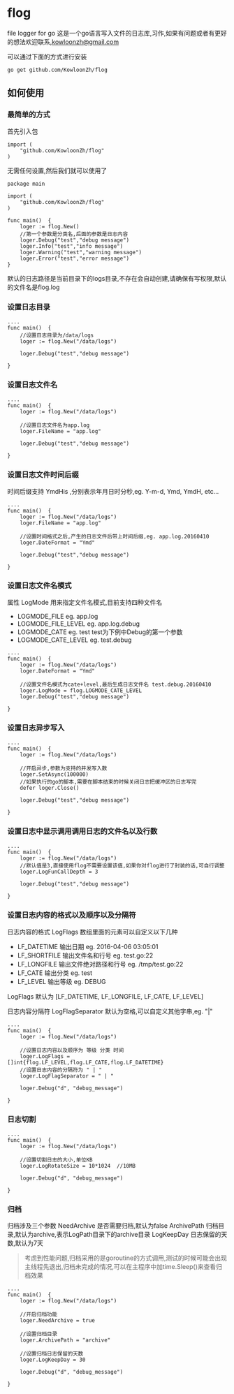 # flog
file logger for go
这是一个go语言写入文件的日志库,习作,如果有问题或者有更好的想法欢迎联系,kowloonzh@gmail.com

可以通过下面的方式进行安装

```go get github.com/KowloonZh/flog```


## 如何使用

### 最简单的方式

首先引入包

```
import (
	"github.com/KowloonZh/flog"
)
```

无需任何设置,然后我们就可以使用了

```
package main

import (
	"github.com/KowloonZh/flog"
)

func main()  {
	loger := flog.New()
	//第一个参数是分类名,后面的参数是日志内容
	loger.Debug("test","debug message")
	loger.Info("test","info message")
	loger.Warning("test","warning message")
	loger.Error("test","error message")
}
```

默认的日志路径是当前目录下的logs目录,不存在会自动创建,请确保有写权限,默认的文件名是flog.log


### 设置日志目录
```
....
func main()  {
    //设置日志目录为/data/logs
	loger := flog.New("/data/logs")

	loger.Debug("test","debug message")

}
```


### 设置日志文件名
```
....
func main()  {
	loger := flog.New("/data/logs")

	//设置日志文件名为app.log
    loger.FileName = "app.log"

	loger.Debug("test","debug message")

}
```

### 设置日志文件时间后缀
时间后缀支持 YmdHis ,分别表示年月日时分秒,eg. Y-m-d, Ymd, YmdH, etc...
```
....
func main()  {
	loger := flog.New("/data/logs")
    loger.FileName = "app.log"

    //设置时间格式之后,产生的日志文件后带上时间后缀,eg. app.log.20160410
    loger.DateFormat = "Ymd"

	loger.Debug("test","debug message")

}
```

### 设置日志文件名模式
属性 LogMode 用来指定文件名模式,目前支持四种文件名

- LOGMODE_FILE eg. app.log
- LOGMODE_FILE_LEVEL eg. app.log.debug
- LOGMODE_CATE eg. test test为下例中Debug的第一个参数
- LOGMODE_CATE_LEVEL eg. test.debug

```
....
func main()  {
	loger := flog.New("/data/logs")
    loger.DateFormat = "Ymd"

    //设置文件名模式为cate+level,最后生成日志文件名 test.debug.20160410
    loger.LogMode = flog.LOGMODE_CATE_LEVEL
	loger.Debug("test","debug message")

}
```

### 设置日志异步写入


```
....
func main()  {
	loger := flog.New("/data/logs")

	//开启异步,参数为支持的并发写入数
	loger.SetAsync(100000)
	//如果执行的go的脚本,需要在脚本结束的时候关闭日志把缓冲区的日志写完
	defer loger.Close()

	loger.Debug("test","debug message")

}
```

### 设置日志中显示调用调用日志的文件名以及行数


```
....
func main()  {
	loger := flog.New("/data/logs")
    //默认值是3,直接使用flog不需要设置该值,如果你对flog进行了封装的话,可自行调整
    loger.LogFunCallDepth = 3

	loger.Debug("test","debug message")

}
```

### 设置日志内容的格式以及顺序以及分隔符
日志内容的格式 LogFlags 数组里面的元素可以自定义以下几种

-	LF_DATETIME   输出日期 eg. 2016-04-06 03:05:01
-	LF_SHORTFILE  输出文件名和行号 eg. test.go:22
-	LF_LONGFILE   输出文件绝对路径和行号  eg. /tmp/test.go:22
-	LF_CATE       输出分类 eg. test
-	LF_LEVEL      输出等级 eg. DEBUG

LogFlags 默认为 [LF_DATETIME, LF_LONGFILE, LF_CATE, LF_LEVEL]

日志内容分隔符 LogFlagSeparator 默认为空格,可以自定义其他字串,eg. "|"

```
....
func main()  {
	loger := flog.New("/data/logs")

    //设置日志内容以及顺序为 等级 分类 时间
	loger.LogFlags = []int{flog.LF_LEVEL,flog.LF_CATE,flog.LF_DATETIME}
	//设置日志内容的分隔符为 " | "
    loger.LogFlagSeparator = " | "

    loger.Debug("d", "debug_message")

}
```

### 日志切割

```
....
func main()  {
	loger := flog.New("/data/logs")

    //设置切割日志的大小,单位KB
    loger.LogRotateSize = 10*1024  //10MB

    loger.Debug("d", "debug_message")

}
```

### 归档
归档涉及三个参数
NeedArchive  是否需要归档,默认为false
ArchivePath  归档目录,默认为archive,表示LogPath目录下的archive目录
LogKeepDay   日志保留的天数,默认为7天

> 考虑到性能问题,归档采用的是goroutine的方式调用,测试的时候可能会出现主线程先退出,归档未完成的情况,可以在主程序中加time.Sleep()来查看归档效果


```
....
func main()  {
	loger := flog.New("/data/logs")

    //开启归档功能
    loger.NeedArchive = true

    //设置归档目录
    loger.ArchivePath = "archive"

    //设置归档日志保留的天数
    loger.LogKeepDay = 30

    loger.Debug("d", "debug_message")

}
```